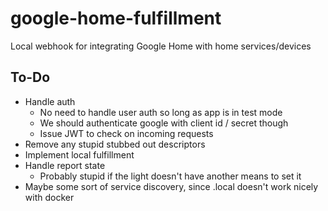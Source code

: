 # google-home-fulfillment
Local webhook for integrating Google Home with home services/devices


## To-Do
- Handle auth
    - No need to handle user auth so long as app is in test mode
    - We should authenticate google with client id / secret though
    - Issue JWT to check on incoming requests
- Remove any stupid stubbed out descriptors
- Implement local fulfillment
- Handle report state
    - Probably stupid if the light doesn't have another means to set it
- Maybe some sort of service discovery, since .local doesn't work nicely with docker
